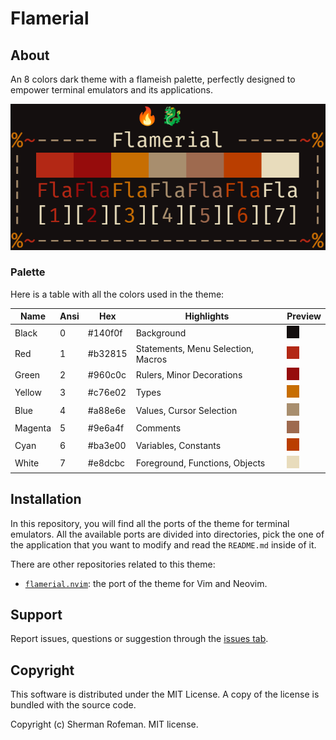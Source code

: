 # Flamerial

## About

An 8 colors dark theme with a flameish palette, perfectly designed to empower
terminal emulators and its applications.

![](images/preview.png)

### Palette

Here is a table with all the colors used in the theme:

| Name | Ansi | Hex | Highlights | Preview |
|-|-|-|-|-|
| Black | 0 | #140f0f | Background | ![](images/colors/black.png) |
| Red | 1 | #b32815 | Statements, Menu Selection, Macros | ![](images/colors/red.png) |
| Green | 2 | #960c0c | Rulers, Minor Decorations | ![](images/colors/green.png) |
| Yellow | 3 | #c76e02 | Types | ![](images/colors/yellow.png) |
| Blue | 4 | #a88e6e | Values, Cursor Selection | ![](images/colors/blue.png) |
| Magenta | 5 | #9e6a4f | Comments | ![](images/colors/magenta.png) |
| Cyan | 6 | #ba3e00 | Variables, Constants | ![](images/colors/cyan.png) |
| White | 7 | #e8dcbc | Foreground, Functions, Objects | ![](images/colors/white.png) |

## Installation

In this repository, you will find all the ports of the theme for terminal
emulators. All the available ports are divided into directories, pick the one
of the application that you want to modify and read the `README.md` inside of
it.

There are other repositories related to this theme:
-   [`flamerial.nvim`](https://github.com/skippyr/flamerial.nvim): the port of
    the theme for Vim and Neovim.

## Support

Report issues, questions or suggestion through the [issues tab](https://github.com/skippyr/flamerial/issues).

## Copyright

This software is distributed under the MIT License. A copy of the license is
bundled with the source code.

Copyright (c) Sherman Rofeman. MIT license.
